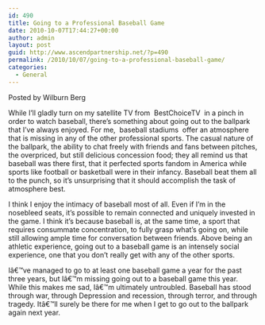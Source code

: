 ```yaml
---
id: 490
title: Going to a Professional Baseball Game
date: 2010-10-07T17:44:27+00:00
author: admin
layout: post
guid: http://www.ascendpartnership.net/?p=490
permalink: /2010/10/07/going-to-a-professional-baseball-game/
categories:
  - General
---
```

Posted by Wilburn Berg

While I&#8217;ll gladly turn on my satellite TV from &nbsp;BestChoiceTV&nbsp; in a pinch in order to watch baseball, there&#8217;s something about going out to the ballpark that I&#8217;ve always enjoyed. For me, &nbsp;baseball stadiums&nbsp; offer an atmosphere that is missing in any of the other professional sports. The casual nature of the ballpark, the ability to chat freely with friends and fans between pitches, the overpriced, but still delicious concession food; they all remind us that baseball was there first, that it perfected sports fandom in America while sports like football or basketball were in their infancy. Baseball beat them all to the punch, so it&#8217;s unsurprising that it should accomplish the task of atmosphere best.

I think I enjoy the intimacy of baseball most of all. Even if I&#8217;m in the nosebleed seats, it&#8217;s possible to remain connected and uniquely invested in the game. I think it&#8217;s because baseball is, at the same time, a sport that requires consummate concentration, to fully grasp what&#8217;s going on, while still allowing ample time for conversation between friends. Above being an athletic experience, going out to a baseball game is an intensely social experience, one that you don&#8217;t really get with any of the other sports.

Iâ€™ve managed to go to at least one baseball game a year for the past three years, but Iâ€™m missing going out to a baseball game this year. While this makes me sad, Iâ€™m ultimately untroubled. Baseball has stood through war, through Depression and recession, through terror, and through tragedy. Itâ€™ll surely be there for me when I get to go out to the ballpark again next year.